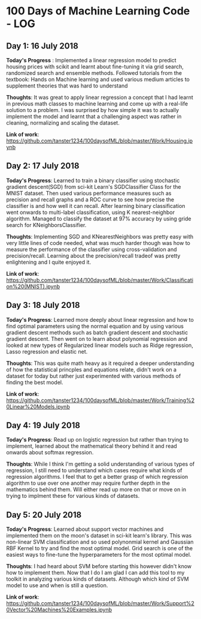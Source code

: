 # 100 Days of Machine Learning Code - LOG
## Day 1: 16 July 2018 

**Today's Progress** : Implemented a linear regression model to predict housing prices with scikit and learnt about fine-tuning it via grid search, randomized search and ensemble methods. Followed tutorials from the textbook: Hands on Machine learning and used various medium articles to supplement theories that was hard to understand

**Thoughts**: It was great to apply linear regression a concept that I had learnt in previous math classes to machine learning and come up with a real-life solution to a problem. I was surprised by how simple it was to actually implement the model and learnt that a challenging aspect was rather in cleaning, normalizing and scaling the dataset. 

**Link of work**: https://github.com/tanster1234/100daysofML/blob/master/Work/Housing.ipynb

## Day 2: 17 July 2018 

**Today's Progress**: Learned to train a binary classifier using stochastic gradient descent(SGD) from sci-kit Learn's SGDClassifier Class for the MNIST dataset. Then used various performance measures such as precision and recall graphs and a ROC curve to see how precise the classifier is and how well it can recall. After learning binary classification went onwards to multi-label classification, using K nearest-neighbor algorithm. Managed to classify the dataset at 97% accuracy by using gride search for KNeighborsClassifier. 

**Thoughts**: Implementing SGD and KNearestNeighbors was pretty easy with very little lines of code needed, what was much harder though was how to measure the performance of the classifier using cross-validation and precision/recall. Learning about the precision/recall tradeof was pretty enlightening and I quite enjoyed it. 

**Link of work**: https://github.com/tanster1234/100daysofML/blob/master/Work/Classification%20(MNIST).ipynb

## Day 3: 18 July 2018

**Today's Progress**: Learned more deeply about linear regression and how to find optimal parameters using the normal equation and by using various gradient descent methods such as batch gradient descent and stochastic gradient descent. Then went on to learn about polynomial regression and looked at new types of Regularized linear models such as Ridge regression, Lasso regression and elastic net. 

**Thoughts**: This was quite math heavy as it required a deeper understanding of how the statistical princples and equations relate, didn't work on a dataset for today but rather just experimented with various methods of finding the best model. 

**Link of work**: https://github.com/tanster1234/100daysofML/blob/master/Work/Training%20Linear%20Models.ipynb

## Day 4: 19 July 2018

**Today's Progress**: Read up on logistic regression but rather than trying to implement, learned about the mathematical theory behind it and read onwards about softmax regression.

**Thoughts**: While I think I'm getting a solid understanding of various types of regression, I still need to understand which cases require what kinds of regression algorithms. I feel that to get a better grasp of which regression algorithm to use over one another may require further depth in the mathematics behind them. Will either read up more on that or move on in trying to implment these for various kinds of datasets.

## Day 5: 20 July 2018

**Today's Progress**: Learned about support vector machines and implemented them on the moon's dataset in sci-kit learn's library. This was non-linear SVM classification and so used polynonmial kernel and Gaussian RBF Kernel to try and find the most optimal model. Grid search is one of the easiest ways to fine-tune the hyperparameters for the most optimal model. 

**Thoughts**: I had heard about SVM before starting this however didn't know how to implement them. Now that I do I am glad I can add this tool to my toolkit in analyzing various kinds of datasets. Although which kind of SVM model to use and when is still a question. 

**Link of work**: https://github.com/tanster1234/100daysofML/blob/master/Work/Support%20Vector%20Machines%20Examples.ipynb
